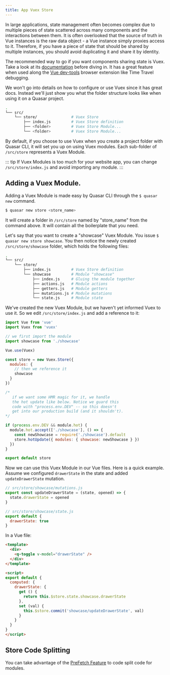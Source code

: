 ```yaml
---
title: App Vuex Store
---
```

In large applications, state management often becomes complex due to multiple pieces of state scattered across many components and the interactions between them. It is often overlooked that the source of truth in Vue instances is the raw data object - a Vue instance simply proxies access to it. Therefore, if you have a piece of state that should be shared by multiple instances, you should avoid duplicating it and share it by identity.

The recommended way to go if you want components sharing state is Vuex. Take a look at its [documentation](https://vuex.vuejs.org/) before diving in. It has a great feature when used along the [Vue dev-tools](https://github.com/vuejs/vue-devtools) browser extension like Time Travel debugging.

We won't go into details on how to configure or use Vuex since it has great docs. Instead we'll just show you what the folder structure looks like when using it on a Quasar project.

```bash
.
└── src/
    └── store/               # Vuex Store
        ├── index.js         # Vuex Store definition
        ├── <folder>         # Vuex Store Module...
        └── <folder>         # Vuex Store Module...
```

By default, if you choose to use Vuex when you create a project folder with Quasar CLI, it will set you up on using Vuex modules. Each sub-folder of `/src/store` represents a Vuex Module.

::: tip
If Vuex Modules is too much for your website app, you can change `/src/store/index.js` and avoid importing any module.
:::

## Adding a Vuex Module.
Adding a Vuex Module is made easy by Quasar CLI through the `$ quasar new` command.

```bash
$ quasar new store <store_name>
```

It will create a folder in `/src/store` named by "store_name" from the command above. It will contain all the boilerplate that you need.

Let's say that you want to create a "showcase" Vuex Module. You issue `$ quasar new store showcase`. You then notice the newly created `/src/store/showcase` folder, which holds the following files:

```bash
.
└── src/
    └── store/
        ├── index.js         # Vuex Store definition
        └── showcase         # Module "showcase"
            ├── index.js     # Gluing the module together
            ├── actions.js   # Module actions
            ├── getters.js   # Module getters
            ├── mutations.js # Module mutations
            └── state.js     # Module state
```

We've created the new Vuex Module, but we haven't yet informed Vuex to use it. So we edit `/src/store/index.js` and add a reference to it:

```js
import Vue from 'vue'
import Vuex from 'vuex'

// we first import the module
import showcase from './showcase'

Vue.use(Vuex)

const store = new Vuex.Store({
  modules: {
    // then we reference it
    showcase
  }
})

/* 
   if we want some HMR magic for it, we handle
   the hot update like below. Notice we guard this
   code with "process.env.DEV" -- so this doesn't
   get into our production build (and it shouldn't). 
*/

if (process.env.DEV && module.hot) {
  module.hot.accept(['./showcase'], () => {
    const newShowcase = require('./showcase').default
    store.hotUpdate({ modules: { showcase: newShowcase } })
  })
}

export default store
```

Now we can use this Vuex Module in our Vue files. Here is a quick example. Assume we configured `drawerState` in the state and added `updateDrawerState` mutation.

```js
// src/store/showcase/mutations.js
export const updateDrawerState = (state, opened) => {
  state.drawerState = opened
}

// src/store/showcase/state.js
export default {
  drawerState: true
}
```

In a Vue file:
```html
<template>
  <div>
    <q-toggle v-model="drawerState" />
  </div>
</template>

<script>
export default {
  computed: {
    drawerState: {
      get () {
        return this.$store.state.showcase.drawerState
      },
      set (val) {
        this.$store.commit('showcase/updateDrawerState', val)
      }
    }
  }
}
</script>
```

## Store Code Splitting
You can take advantage of the [PreFetch Feature](/quasar-cli/cli-documentation/prefetch-feature#Store-Code-Splitting) to code split code for modules.
